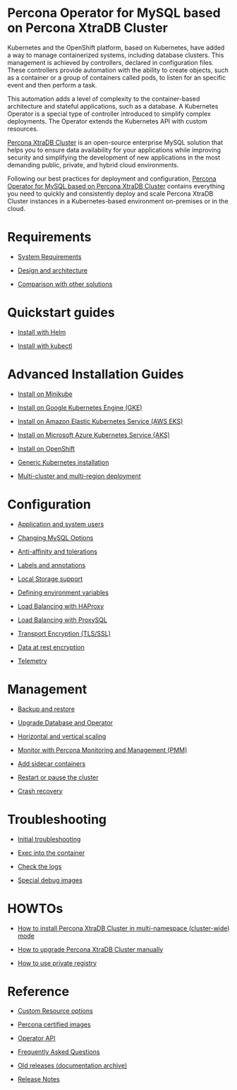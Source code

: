 # Percona Operator for MySQL based on Percona XtraDB Cluster

Kubernetes and the OpenShift platform, based on Kubernetes, have added a way to
manage containerized systems, including database clusters. This management is
achieved by controllers, declared in configuration files. These controllers
provide automation with the ability to create objects, such as a container or a
group of containers called pods, to listen for an specific event and then
perform a task.

This automation adds a level of complexity to the container-based architecture
and stateful applications, such as a database. A Kubernetes Operator is a
special type of controller introduced to simplify complex deployments. The
Operator extends the Kubernetes API with custom resources.

[Percona XtraDB Cluster](https://www.percona.com/software/mysql-database/percona-xtradb-cluster)
is an open-source enterprise MySQL solution that helps you to ensure data
availability for your applications while improving security and simplifying the
development of new applications in the most demanding public, private, and
hybrid cloud environments.

Following our best practices for deployment and configuration, [Percona Operator for MySQL based on Percona XtraDB Cluster](https://github.com/percona/percona-xtradb-cluster-operator)
contains everything you need to quickly and consistently deploy and scale
Percona XtraDB Cluster instances in a Kubernetes-based environment on-premises
or in the cloud.

# Requirements

* [System Requirements](System-Requirements.md)

* [Design and architecture](architecture.md)

* [Comparison with other solutions](compare.md)

# Quickstart guides

* [Install with Helm](helm.md)

* [Install with kubectl](kubectl.md)

# Advanced Installation Guides

* [Install on Minikube](minikube.md)

* [Install on Google Kubernetes Engine (GKE)](gke.md)

* [Install on Amazon Elastic Kubernetes Service (AWS EKS)](eks.md)

* [Install on Microsoft Azure Kubernetes Service (AKS)](aks.md)

* [Install on OpenShift](openshift.md)

* [Generic Kubernetes installation](kubernetes.md)

* [Multi-cluster and multi-region deployment](replication.md)

# Configuration

* [Application and system users](users.md)

* [Changing MySQL Options](options.md)

* [Anti-affinity and tolerations](constraints.md)

* [Labels and annotations](annotations.md)

* [Local Storage support](storage.md)

* [Defining environment variables](containers-conf.md)

* [Load Balancing with HAProxy](haproxy-conf.md)

* [Load Balancing with ProxySQL](proxysql-conf.md)

* [Transport Encryption (TLS/SSL)](TLS.md)

* [Data at rest encryption](encryption.md)

* [Telemetry](telemetry.md)

# Management

* [Backup and restore](backups.md)

* [Upgrade Database and Operator](update.md)

* [Horizontal and vertical scaling](scaling.md)


* [Monitor with Percona Monitoring and Management (PMM)](monitoring.md)

* [Add sidecar containers](sidecar.md)

* [Restart or pause the cluster](pause.md)

* [Crash recovery](recovery.md)

# Troubleshooting

* [Initial troubleshooting](debug.md)

* [Exec into the container](debug-shell.md)

* [Check the logs](debug-logs.md)

* [Special debug images](debug-images.md)

# HOWTOs

* [How to install Percona XtraDB Cluster in multi-namespace (cluster-wide) mode](cluster-wide.md)

* [How to upgrade Percona XtraDB Cluster manually](update_manually.md)

* [How to use private registry](custom-registry.md)

# Reference

* [Custom Resource options](operator.md)

* [Percona certified images](images.md)

* [Operator API](api.md)

* [Frequently Asked Questions](faq.md)

* [Old releases (documentation archive)](archive.md)

* [Release Notes](ReleaseNotes/index.md)

